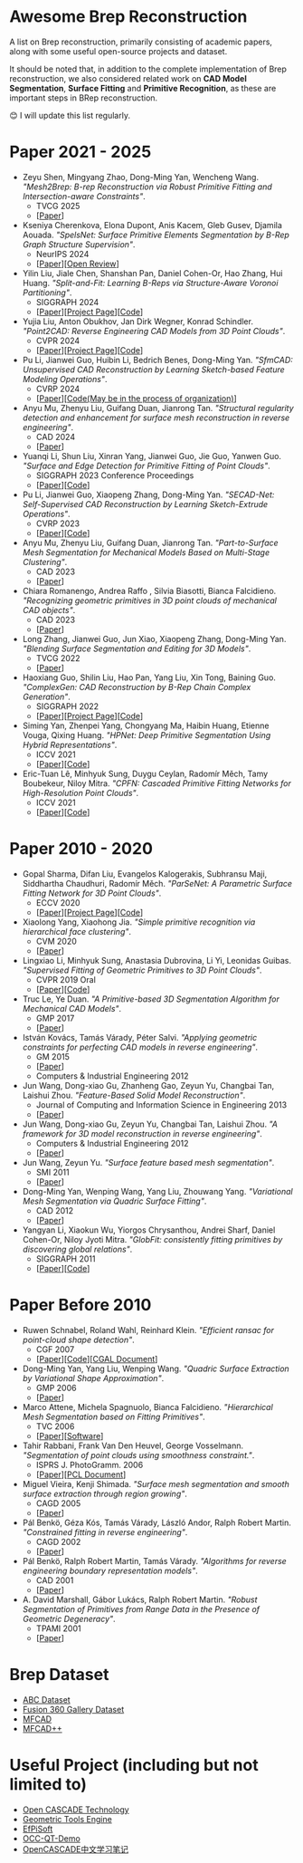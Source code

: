 # Awesome Brep Reconstruction
A list on Brep reconstruction, primarily consisting of academic papers, along with some useful open-source projects and dataset. 

It should be noted that, in addition to the complete implementation of Brep reconstruction, we also considered related work on **CAD Model Segmentation**, **Surface Fitting** and **Primitive Recognition**, as these are important steps in BRep reconstruction.

:blush: I will update this list regularly. 


# Paper 2021 - 2025
- Zeyu Shen, Mingyang Zhao, Dong-Ming Yan, Wencheng Wang. *"Mesh2Brep: B-rep Reconstruction via Robust Primitive Fitting and Intersection-aware Constraints"*. 
  - TVCG 2025
  - [[Paper](https://ieeexplore.ieee.org/document/10824954)]
- Kseniya Cherenkova, Elona Dupont, Anis Kacem, Gleb Gusev, Djamila Aouada. *"SpelsNet: Surface Primitive Elements Segmentation by B-Rep Graph Structure Supervision"*. 
  - NeurIPS 2024
  - [[Paper](https://proceedings.neurips.cc/paper_files/paper/2024/file/028ef7e68a5ea25fc26cd6abf3a5c147-Paper-Conference.pdf)][[Open Review](https://openreview.net/forum?id=Ad3PzTuqIq)]
- Yilin Liu, Jiale Chen, Shanshan Pan, Daniel Cohen-Or, Hao Zhang, Hui Huang. *"Split-and-Fit: Learning B-Reps via Structure-Aware Voronoi Partitioning"*. 
  - SIGGRAPH 2024 
  - [[Paper](https://arxiv.org/abs/2406.05261)][[Project Page](https://vcc.tech/research/2024/BRepVP)][[Code](https://github.com/yilinliu77/NVDNet)]
- Yujia Liu, Anton Obukhov, Jan Dirk Wegner, Konrad Schindler. *"Point2CAD: Reverse Engineering CAD Models from 3D Point Clouds"*. 
  - CVPR 2024 
  - [[Paper](https://arxiv.org/abs/2312.04962)][[Project Page](https://www.obukhov.ai/point2cad)][[Code](https://github.com/prs-eth/point2cad)]
- Pu Li, Jianwei Guo, Huibin Li, Bedrich Benes, Dong-Ming Yan. *"SfmCAD: Unsupervised CAD Reconstruction by Learning Sketch-based Feature Modeling Operations"*. 
  - CVRP 2024 
  - [[Paper](https://jianweiguo.net/publications/papers/2024_CVPR_SfmCAD_main.pdf)][[Code(May be in the process of organization)](https://github.com/BunnySoCrazy/SfmCAD)]
- Anyu Mu, Zhenyu Liu, Guifang Duan, Jianrong Tan. *"Structural regularity detection and enhancement for surface mesh reconstruction in reverse engineering"*. 
  - CAD 2024
  - [[Paper](https://www.sciencedirect.com/science/article/pii/S0010448524001076)]
- Yuanqi Li, Shun Liu, Xinran Yang, Jianwei Guo, Jie Guo, Yanwen Guo. *"Surface and Edge Detection for Primitive Fitting of Point Clouds"*. 
  - SIGGRAPH 2023 Conference Proceedings
  - [[Paper](https://dl.acm.org/doi/10.1145/3588432.3591522)][[Code](https://github.com/yuanqili78/SED-Net)]
- Pu Li, Jianwei Guo, Xiaopeng Zhang, Dong-Ming Yan. *"SECAD-Net: Self-Supervised CAD Reconstruction by Learning Sketch-Extrude Operations"*. 
  - CVRP 2023 
  - [[Paper](https://jianweiguo.net/publications/papers/2023-CVPR-SECADNet.pdf)][[Code](https://github.com/BunnySoCrazy/SECAD-Net)]
- Anyu Mu, Zhenyu Liu, Guifang Duan, Jianrong Tan. *"Part-to-Surface Mesh Segmentation for Mechanical Models Based on Multi-Stage Clustering"*. 
  - CAD 2023
  - [[Paper](https://www.sciencedirect.com/science/article/pii/S0010448523000775)]
- Chiara Romanengo, Andrea Raffo , Silvia Biasotti, Bianca Falcidieno. *"Recognizing geometric primitives in 3D point clouds of mechanical CAD objects"*. 
  - CAD 2023 
  - [[Paper](https://linkinghub.elsevier.com/retrieve/pii/S0010448523000118)]
- Long Zhang, Jianwei Guo, Jun Xiao, Xiaopeng Zhang, Dong-Ming Yan. *"Blending Surface Segmentation and Editing for 3D Models"*. 
  - TVCG 2022
  - [[Paper](https://ieeexplore.ieee.org/document/9296787)]
- Haoxiang Guo, Shilin Liu, Hao Pan, Yang Liu, Xin Tong, Baining Guo. *"ComplexGen: CAD Reconstruction by B-Rep Chain Complex Generation"*. 
  - SIGGRAPH 2022
  - [[Paper](https://haopan.github.io/papers/ComplexGen.pdf)][[Project Page](https://haopan.github.io/complexgen.html)][[Code](https://github.com/guohaoxiang/ComplexGen)]
- Siming Yan, Zhenpei Yang, Chongyang Ma, Haibin Huang, Etienne Vouga, Qixing Huang. *"HPNet: Deep Primitive Segmentation Using Hybrid Representations"*. 
  - ICCV 2021
  - [[Paper](https://openaccess.thecvf.com/content/ICCV2021/papers/Yan_HPNet_Deep_Primitive_Segmentation_Using_Hybrid_Representations_ICCV_2021_paper.pdf)][[Code](https://github.com/SimingYan/HPNet)]
- Eric-Tuan Lê, Minhyuk Sung, Duygu Ceylan, Radomír Měch, Tamy Boubekeur, Niloy Mitra. *"CPFN: Cascaded Primitive Fitting Networks for High-Resolution Point Clouds"*. 
  - ICCV 2021
  - [[Paper](https://arxiv.org/abs/2109.00113)][[Code](https://github.com/erictuanle/CPFN)]

# Paper 2010 - 2020
- Gopal Sharma, Difan Liu, Evangelos Kalogerakis, Subhransu Maji, Siddhartha Chaudhuri, Radomír Měch. *"ParSeNet: A Parametric Surface Fitting Network for 3D Point Clouds"*. 
  - ECCV 2020
  - [[Paper](https://arxiv.org/pdf/2003.12181.pdf)][[Project Page](https://hippogriff.github.io/parsenet/)][[Code](https://github.com/Hippogriff/parsenet-codebase)]
- Xiaolong Yang, Xiaohong Jia. *"Simple primitive recognition via hierarchical face clustering"*. 
  - CVM 2020
  - [[Paper](https://link.springer.com/article/10.1007/s41095-020-0192-6)]
- Lingxiao Li, Minhyuk Sung, Anastasia Dubrovina, Li Yi, Leonidas Guibas. *"Supervised Fitting of Geometric Primitives to 3D Point Clouds"*. 
  - CVPR 2019 Oral
  - [[Paper](https://arxiv.org/abs/1811.08988)][[Code](https://github.com/lingxiaoli94/SPFN)]
- Truc Le, Ye Duan. *"A Primitive-based 3D Segmentation Algorithm for Mechanical CAD Models"*. 
  - GMP 2017
  - [[Paper](https://duanye.org/wp-content/uploads/2023/03/CAGD-2017-compressed.pdf)]
- István Kovács, Tamás Várady, Péter Salvi. *"Applying geometric constraints for perfecting CAD models in reverse engineering"*. 
  - GM 2015
  - [[Paper](https://www.sciencedirect.com/science/article/pii/S1524070315000211)]
  - Computers & Industrial Engineering 2012
- Jun Wang, Dong-xiao Gu, Zhanheng Gao, Zeyun Yu, Changbai Tan, Laishui Zhou. *"Feature-Based Solid Model Reconstruction"*. 
  - Journal of Computing and Information Science in Engineering 2013
  - [[Paper](https://asmedigitalcollection.asme.org/computingengineering/article-abstract/13/1/011004/371405/Feature-Based-Solid-Model-Reconstruction?redirectedFrom=fulltext)]
- Jun Wang, Dong-xiao Gu, Zeyun Yu, Changbai Tan, Laishui Zhou. *"A framework for 3D model reconstruction in reverse engineering"*. 
  - Computers & Industrial Engineering 2012
  - [[Paper](https://www.sciencedirect.com/science/article/abs/pii/S0360835212001842)]
- Jun Wang, Zeyun Yu. *"Surface feature based mesh segmentation"*. 
  - SMI 2011
  - [[Paper](https://www.sciencedirect.com/science/article/pii/S0097849311000550)]
- Dong-Ming Yan, Wenping Wang, Yang Liu, Zhouwang Yang. *"Variational Mesh Segmentation via Quadric Surface Fitting"*. 
  - CAD 2012
  - [[Paper](https://www.sciencedirect.com/science/article/abs/pii/S0010448512000887)]
- Yangyan Li, Xiaokun Wu, Yiorgos Chrysanthou, Andrei Sharf, Daniel Cohen-Or, Niloy Jyoti Mitra. *"GlobFit: consistently fitting primitives by discovering global relations"*. 
  - SIGGRAPH 2011
  - [[Paper](https://dl.acm.org/doi/10.1145/1964921.1964947)][[Code](https://github.com/yangyanli/globfit)]

# Paper Before 2010
- Ruwen Schnabel, Roland Wahl, Reinhard Klein. *"Efficient ransac for point-cloud shape detection"*. 
  - CGF 2007
  - [[Paper](https://cg.cs.uni-bonn.de/backend/v1/files/publications/schnabel-2007-efficient.pdf)][[Code](https://github.com/alessandro-gentilini/Efficient-RANSAC-for-Point-Cloud-Shape-Detection)][[CGAL Document](https://doc.cgal.org/latest/Shape_detection/index.html)]
- Dong-Ming Yan, Yang Liu, Wenping Wang. *"Quadric Surface Extraction by Variational Shape Approximation"*. 
  - GMP 2006
  - [[Paper](https://link.springer.com/chapter/10.1007/11802914_6)]
- Marco Attene, Michela Spagnuolo, Bianca Falcidieno. *"Hierarchical Mesh Segmentation based on Fitting Primitives"*.
  - TVC 2006
  - [[Paper](https://link.springer.com/article/10.1007/s00371-006-0375-x)][[Software](https://efpisoft.sourceforge.net/)]
- Tahir Rabbani, Frank Van Den Heuvel, George Vosselmann. *"Segmentation of point clouds using smoothness constraint."*.
  - ISPRS J. PhotoGramm. 2006
  - [[Paper](https://www.isprs.org/proceedings/XXXVI/part5/paper/RABB_639.pdf)][[PCL Document](https://pointclouds.org/documentation/classpcl_1_1_region_growing.html)]
- Miguel Vieira, Kenji Shimada. *"Surface mesh segmentation and smooth surface extraction through region growing"*. 
  - CAGD 2005
  - [[Paper](https://www.sciencedirect.com/science/article/pii/S0167839605000282)]
- Pál Benkö, Géza Kós, Tamás Várady, László Andor, Ralph Robert Martin. *"Constrained fitting in reverse engineering"*. 
  - CAGD 2002
  - [[Paper](https://www.sciencedirect.com/science/article/abs/pii/S0167839601000851)]
- Pál Benkö, Ralph Robert Martin, Tamás Várady. *"Algorithms for reverse engineering boundary representation models"*. 
  - CAD 2001
  - [[Paper](https://orca.cardiff.ac.uk/id/eprint/1811/1/REalgorithms.pdf)]
- A. David Marshall, Gábor Lukács, Ralph Robert Martin. *"Robust Segmentation of Primitives from Range Data in the Presence of Geometric Degeneracy"*. 
  - TPAMI 2001
  - [[Paper](https://ieeexplore.ieee.org/document/910883)]

# Brep Dataset
- [ABC Dataset](https://deep-geometry.github.io/abc-dataset/)
- [Fusion 360 Gallery Dataset](https://github.com/AutodeskAILab/Fusion360GalleryDataset)
- [MFCAD](https://github.com/hducg/MFCAD)
- [MFCAD++](https://pure.qub.ac.uk/en/datasets/mfcad-dataset-dataset-for-paper-hierarchical-cadnet-learning-from)

# Useful Project (including but not limited to)
- [Open CASCADE Technology](https://dev.opencascade.org/)
- [Geometric Tools Engine](https://github.com/davideberly/GeometricTools)
- [EfPiSoft](https://efpisoft.sourceforge.net/)
- [OCC-QT-Demo](https://github.com/ajune-wang/OCC-QT-Demo)
- [OpenCASCADE中文学习笔记](https://github.com/KonXiong/OpenCASCADE)



